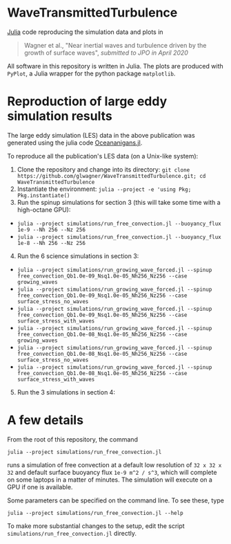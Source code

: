 # WaveTransmittedTurbulence

[Julia](https://julialang.org) code reproducing the simulation data and plots in 

> Wagner et al., "Near inertial waves and turbulence driven by the growth of surface waves", _submitted to JPO in April 2020_

All software in this repository is written in Julia. The plots are produced with `PyPlot`, a Julia wrapper for the python package `matplotlib`.

# Reproduction of large eddy simulation results

The large eddy simulation (LES) data in the above publication was generated using the julia code [Oceananigans.jl](https://github.com/climate-machine/Oceananigans.jl).

To reproduce all the publication's LES data (on a Unix-like system):

1. Clone the repository and change into its directory: `git clone https://github.com/glwagner/WaveTransmittedTurbulence.git; cd WaveTransmittedTurbulence`
2. Instantiate the environment: `julia --project -e 'using Pkg; Pkg.instantiate()`
3. Run the spinup simulations for section 3 (this will take some time with a high-octane GPU):

  * `julia --project simulations/run_free_convection.jl --buoyancy_flux 1e-9 --Nh 256 --Nz 256`
  * `julia --project simulations/run_free_convection.jl --buoyancy_flux 1e-8 --Nh 256 --Nz 256`
  
4. Run the 6 science simulations in section 3:

  * `julia --project simulations/run_growing_wave_forced.jl --spinup free_convection_Qb1.0e-09_Nsq1.0e-05_Nh256_Nz256 --case growing_waves`
  * `julia --project simulations/run_growing_wave_forced.jl --spinup free_convection_Qb1.0e-09_Nsq1.0e-05_Nh256_Nz256 --case surface_stress_no_waves`
  * `julia --project simulations/run_growing_wave_forced.jl --spinup free_convection_Qb1.0e-09_Nsq1.0e-05_Nh256_Nz256 --case surface_stress_with_waves`
  * `julia --project simulations/run_growing_wave_forced.jl --spinup free_convection_Qb1.0e-08_Nsq1.0e-05_Nh256_Nz256 --case growing_waves`
  * `julia --project simulations/run_growing_wave_forced.jl --spinup free_convection_Qb1.0e-08_Nsq1.0e-05_Nh256_Nz256 --case surface_stress_no_waves`
  * `julia --project simulations/run_growing_wave_forced.jl --spinup free_convection_Qb1.0e-08_Nsq1.0e-05_Nh256_Nz256 --case surface_stress_with_waves`
  
5. Run the 3 simulations in section 4:

# A few details

From the root of this repository, the command

```
julia --project simulations/run_free_convection.jl
```

runs a simulation of free convection at a default low resolution of `32 x 32 x 32` and default surface buoyancy flux `1e-9 m^2 / s^3`, which will complete on some laptops in a matter of minutes.
The simulation will execute on a GPU if one is available.

Some parameters can be specified on the command line.
To see these, type

```
julia --project simulations/run_free_convection.jl --help
```

To make more substantial changes to the setup, edit the script `simulations/run_free_convection.jl` directly.
